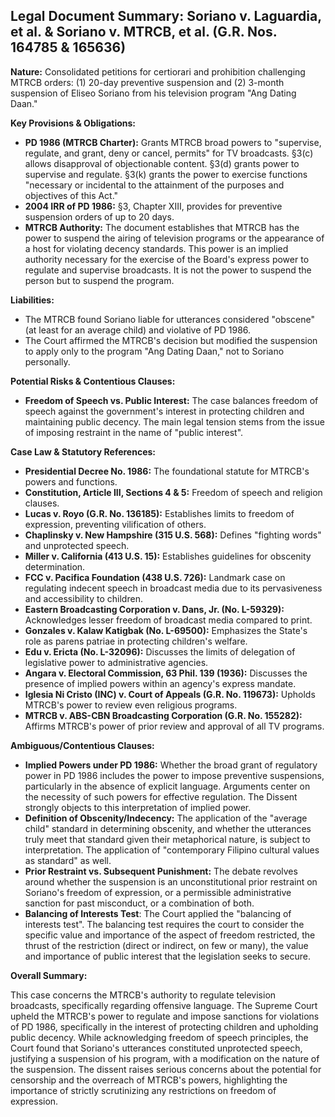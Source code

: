 ## Legal Document Summary: Soriano v. Laguardia, et al. & Soriano v. MTRCB, et al. (G.R. Nos. 164785 & 165636)

**Nature:** Consolidated petitions for certiorari and prohibition challenging MTRCB orders: (1) 20-day preventive suspension and (2) 3-month suspension of Eliseo Soriano from his television program "Ang Dating Daan."

**Key Provisions & Obligations:**

*   **PD 1986 (MTRCB Charter):** Grants MTRCB broad powers to "supervise, regulate, and grant, deny or cancel, permits" for TV broadcasts. §3(c) allows disapproval of objectionable content. §3(d) grants power to supervise and regulate. §3(k) grants the power to exercise functions "necessary or incidental to the attainment of the purposes and objectives of this Act."
*   **2004 IRR of PD 1986:** §3, Chapter XIII, provides for preventive suspension orders of up to 20 days.
*   **MTRCB Authority:** The document establishes that MTRCB has the power to suspend the airing of television programs or the appearance of a host for violating decency standards. This power is an implied authority necessary for the exercise of the Board's express power to regulate and supervise broadcasts. It is not the power to suspend the person but to suspend the program.

**Liabilities:**

*   The MTRCB found Soriano liable for utterances considered "obscene" (at least for an average child) and violative of PD 1986.
*   The Court affirmed the MTRCB's decision but modified the suspension to apply only to the program "Ang Dating Daan," not to Soriano personally.

**Potential Risks & Contentious Clauses:**

*   **Freedom of Speech vs. Public Interest:** The case balances freedom of speech against the government's interest in protecting children and maintaining public decency. The main legal tension stems from the issue of imposing restraint in the name of "public interest".

**Case Law & Statutory References:**

*   **Presidential Decree No. 1986:** The foundational statute for MTRCB's powers and functions.
*   **Constitution, Article III, Sections 4 & 5:** Freedom of speech and religion clauses.
*   **Lucas v. Royo (G.R. No. 136185):** Establishes limits to freedom of expression, preventing vilification of others.
*   **Chaplinsky v. New Hampshire (315 U.S. 568):** Defines "fighting words" and unprotected speech.
*   **Miller v. California (413 U.S. 15):** Establishes guidelines for obscenity determination.
*   **FCC v. Pacifica Foundation (438 U.S. 726):** Landmark case on regulating indecent speech in broadcast media due to its pervasiveness and accessibility to children.
*   **Eastern Broadcasting Corporation v. Dans, Jr. (No. L-59329):** Acknowledges lesser freedom of broadcast media compared to print.
*   **Gonzales v. Kalaw Katigbak (No. L-69500):** Emphasizes the State's role as parens patriae in protecting children's welfare.
*   **Edu v. Ericta (No. L-32096):** Discusses the limits of delegation of legislative power to administrative agencies.
*   **Angara v. Electoral Commission, 63 Phil. 139 (1936):** Discusses the presence of implied powers within an agency's express mandate.
*   **Iglesia Ni Cristo (INC) v. Court of Appeals (G.R. No. 119673):** Upholds MTRCB's power to review even religious programs.
*   **MTRCB v. ABS-CBN Broadcasting Corporation (G.R. No. 155282):** Affirms MTRCB's power of prior review and approval of all TV programs.

**Ambiguous/Contentious Clauses:**

*   **Implied Powers under PD 1986:** Whether the broad grant of regulatory power in PD 1986 includes the power to impose preventive suspensions, particularly in the absence of explicit language.  Arguments center on the necessity of such powers for effective regulation. The Dissent strongly objects to this interpretation of implied power.
*   **Definition of Obscenity/Indecency:** The application of the "average child" standard in determining obscenity, and whether the utterances truly meet that standard given their metaphorical nature, is subject to interpretation. The application of "contemporary Filipino cultural values as standard" as well.
*   **Prior Restraint vs. Subsequent Punishment:** The debate revolves around whether the suspension is an unconstitutional prior restraint on Soriano's freedom of expression, or a permissible administrative sanction for past misconduct, or a combination of both.
*   **Balancing of Interests Test**: The Court applied the "balancing of interests test". The balancing test requires the court to consider the specific value and importance of the aspect of freedom restricted, the thrust of the restriction (direct or indirect, on few or many), the value and importance of public interest that the legislation seeks to secure.

**Overall Summary:**

This case concerns the MTRCB's authority to regulate television broadcasts, specifically regarding offensive language. The Supreme Court upheld the MTRCB's power to regulate and impose sanctions for violations of PD 1986, specifically in the interest of protecting children and upholding public decency. While acknowledging freedom of speech principles, the Court found that Soriano's utterances constituted unprotected speech, justifying a suspension of his program, with a modification on the nature of the suspension. The dissent raises serious concerns about the potential for censorship and the overreach of MTRCB's powers, highlighting the importance of strictly scrutinizing any restrictions on freedom of expression.
